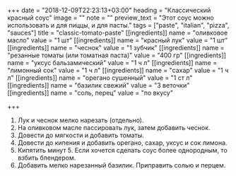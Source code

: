 +++
date = "2018-12-09T22:23:13+03:00"
heading = "Классический красный соус"
image = ""
note = ""
preview_text = "Этот соус можно использовать и для пиццы, и для пасты."
tags = ["paste", "italian", "pizza", "sauces"]
title = "classic-tomato-paste"
[[ingredients]]
name = "оливковое масло"
value = "1 шт"
[[ingredients]]
name = "красный лук"
value = "1 шт"
[[ingredients]]
name = "чеснок"
value = "1 зубчик"
[[ingredients]]
name = "резанные томаты (или томатная паста)"
value = "400 гр"
[[ingredients]]
name = "уксус бальзамический"
value = "1 ч л"
[[ingredients]]
name = "лимонный сок"
value = "1 ч л"
[[ingredients]]
name = "сахар"
value = "1 ч л"
[[ingredients]]
name = "орегано сушенный"
value = "1 ст л"
[[ingredients]]
name = "базилик свежий"
value = "3 веточки"
[[ingredients]]
name = "соль, перец"
value = "по вкусу"

+++
1. Лук и чеснок мелко нарезать (отдельно).
2. На оливковом масле пассировать лук, затем добавить чеснок.
3. Довести до мягкости и добавить томаты.
4. Довести до кипения и добавить орегано, сахар, уксус и сок лимона.
5. Кипятить минут 5. Если хочется сделать соус более однородным, то взбить блендером.
6. Добавить мелко нарезанный базилик. Приправить солью и перцем.